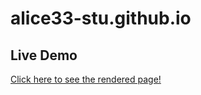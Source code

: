 # alice33-stu.github.io

## Live Demo

[Click here to see the rendered page!](https://alice33-stu.github.io/infant_fertility_mortality-analysis/100_final.html)
